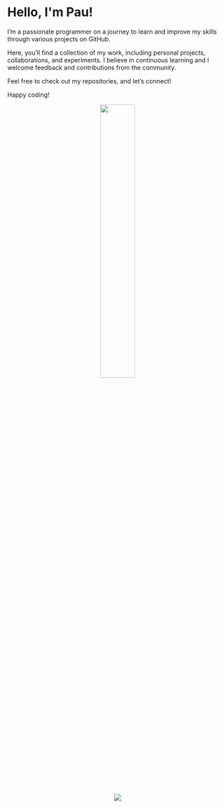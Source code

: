 <h1>Hello, I'm Pau!</h2>

<p>I’m a passionate programmer on a journey to learn and improve my skills through various projects on GitHub.</p>

<p>Here, you’ll find a collection of my work, including personal projects, collaborations, and experiments. I believe in continuous learning and I welcome feedback and contributions from the community.</p>

<p>Feel free to check out my repositories, and let’s connect!</p>

<p>Happy coding!</p>

<p align="center">
  <a href="https://github.com/PauCape"><img width="40%" src="https://github-readme-stats.vercel.app/api/top-langs/?username=paucape&theme=vue-dark"></a>
</p>

<p align="center">
  <a href="https://skillicons.dev">
    <img src="https://skillicons.dev/icons?i=git,js,css,html,java,spring,angular,godot" />
</p>
